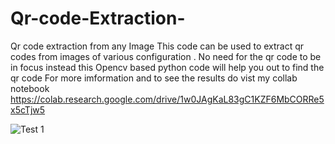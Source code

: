 # Qr-code-Extraction-
Qr code extraction from any Image 
This code can be used to extract qr codes from images of various configuration . No need for the qr code to be in focus instead this Opencv based python code will help you out to find the qr code
For more imformation and to see the results do vist my collab notebook 
https://colab.research.google.com/drive/1w0JAgKaL83gC1KZF6MbCORRe5x5cTjw5

![Test 1 ](https://raw.githubusercontent.com/gaurishankar9793/Qr-code-Extraction-/blob/master/1.PNG)

